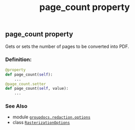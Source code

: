 ﻿---
title: page_count property
second_title: GroupDocs.Redaction for Python via .NET API References
description: 
type: docs
url: /python-net/groupdocs.redaction.options/rasterizationoptions/page_count/
is_root: false
weight: 70
---

## page_count property


Gets or sets the number of pages to be converted into PDF.
### Definition:
```python
@property
def page_count(self):
    ...
@page_count.setter
def page_count(self, value):
    ...
```

### See Also
* module [`groupdocs.redaction.options`](../../)
* class [`RasterizationOptions`](/redaction/python-net/groupdocs.redaction.options/rasterizationoptions)
